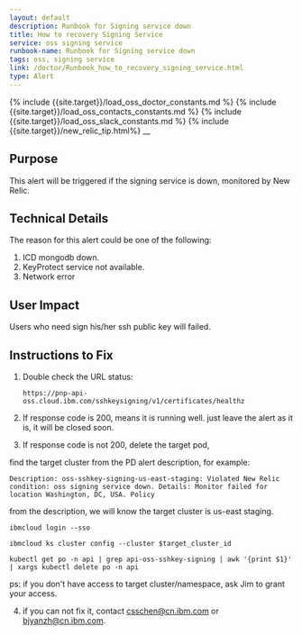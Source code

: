 ```yaml
---
layout: default
description: Runbook for Signing service down
title: How to recovery Signing Service
service: oss signing service
runbook-name: Runbook for Signing service down
tags: oss, signing service
link: /doctor/Runbook_how_to_recovery_signing_service.html
type: Alert
---
```


{% include {{site.target}}/load_oss_doctor_constants.md %}
{% include {{site.target}}/load_oss_contacts_constants.md %}
{% include {{site.target}}/load_oss_slack_constants.md %}
{% include {{site.target}}/new_relic_tip.html%}
__

## Purpose

This alert will be triggered if the signing service is down, monitored by New Relic.

## Technical Details

The reason for this alert could be one of the following:
  1. ICD mongodb down.
  2. KeyProtect service not available.
  3. Network error


## User Impact

Users who need sign his/her ssh public key will failed.

## Instructions to Fix


1. Double check the URL status:

   ```
   https://pnp-api-oss.cloud.ibm.com/sshkeysigning/v1/certificates/healthz
   ```

2. If response code is 200, means it is running well. just leave the alert as it is, it will be closed soon.


3. If response code is not 200, delete the target pod,

find the target cluster from the PD alert description, for example:

```
Description: oss-sshkey-signing-us-east-staging: Violated New Relic condition: oss signing service down. Details: Monitor failed for location Washington, DC, USA. Policy
```

from the description, we will know the target cluster is us-east staging.

```ibmcloud login --sso``` 

```ibmcloud ks cluster config --cluster $target_cluster_id```

```kubectl get po -n api | grep api-oss-sshkey-signing | awk '{print $1}' | xargs kubectl delete po -n api```

ps: if you don't have access to target cluster/namespace, ask Jim to grant your access.


4. if you can not fix it, contact csschen@cn.ibm.com or bjyanzh@cn.ibm.com.
